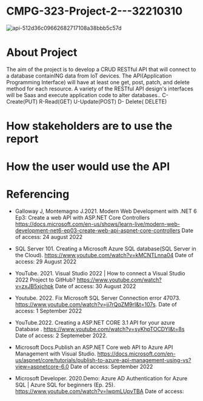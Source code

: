 # CMPG-323-Project-2---32210310
![api-512d36c09662682717108a38bbb5c57d](https://user-images.githubusercontent.com/38375869/186129418-4ea5a789-1a4f-49f9-b384-61a8c2ae4559.gif)
# About Project
The aim of the project is to develop a CRUD RESTful API that will connect to a database containING data from IoT devices. The API(Application Programming Interface) will have at least one get, post, patch, and delete method for each resource. A variety of the RESTful API design's interfaces will be Saas and execute application code to alter databases..
C-Create(PUT) R-Read(GET) U-Update(POST) D- Delete( DELETE)
# How stakeholders are to use the report

# How the user would use the API

# Referencing
- Galloway J, Montemagno J.2021. Modern Web Development with .NET 6 Ep3: Create a web API with ASP.NET Core Controllers https://docs.microsoft.com/en-us/shows/learn-live/modern-web-development-net6-ep03-create-web-api-aspnet-core-controllers Date of access: 24 august 2022

- SQL Server 101. Creating a Microsoft Azure SQL database(SQL Server in the Cloud). https://www.youtube.com/watch?v=kMCNTLnna04 Date of access: 29 August 2022

- YouTube. 2021. Visual Studio 2022 | How to connect a Visual Studio 2022 Project to GitHub? https://www.youtube.com/watch?v=zxJB5xjchpk Date of access: 30 August 2022
- Youtube. 2022. Fix Microsoft SQL Server Connection error 47073. https://www.youtube.com/watch?v=jj7rQqZM9rI&t=107s. Date of access: 1 September 2022
- YouTube.2022. Creating a ASP.NET CORE 3.1 API for your azure Database
. https://www.youtube.com/watch?v=syKhpTOCDYI&t=8s Date of access: 2 Septemeber 2022.
- Microsoft Docs.Publish an ASP.NET Core web API to Azure API Management with Visual Studio. https://docs.microsoft.com/en-us/aspnet/core/tutorials/publish-to-azure-api-management-using-vs?view=aspnetcore-6.0 Date of access: September 2022
- Microsoft Developer. 2020.Demo: Azure AD Authentication for Azure SQL | Azure SQL for beginners (Ep. 25). https://www.youtube.com/watch?v=IwpmLUpvTBA Date of access:
